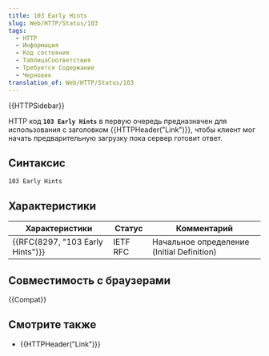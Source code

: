```yaml
---
title: 103 Early Hints
slug: Web/HTTP/Status/103
tags:
  - HTTP
  - Информация
  - Код состояния
  - ТаблицаСоответствия
  - Требуется Содержание
  - Черновик
translation_of: Web/HTTP/Status/103
---
```


{{HTTPSidebar}}

HTTP код **`103 Early Hints`** в первую очередь предназначен для использования с заголовком {{HTTPHeader("Link")}}, чтобы клиент мог начать предварительную загрузку пока сервер готовит ответ.

## Синтаксис

```
103 Early Hints
```

## Характеристики

| Характеристики                   | Статус   | Комментарий                                |
| -------------------------------- | -------- | ------------------------------------------ |
| {{RFC(8297, "103 Early Hints")}} | IETF RFC | Начальное определение (Initial Definition) |

## Совместимость с браузерами

{{Compat}}

## Смотрите также

- {{HTTPHeader("Link")}}
